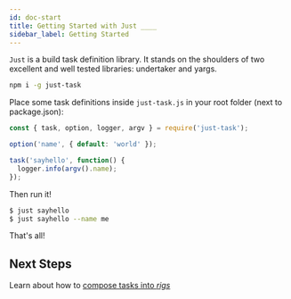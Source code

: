 ```yaml
---
id: doc-start
title: Getting Started with Just ____
sidebar_label: Getting Started
---
```


`Just` is a build task definition library. It stands on the shoulders of two excellent and well tested libraries: undertaker and yargs.

```sh
npm i -g just-task
```

Place some task definitions inside `just-task.js` in your root folder (next to package.json):

```js
const { task, option, logger, argv } = require('just-task');

option('name', { default: 'world' });

task('sayhello', function() {
  logger.info(argv().name);
});
```

Then run it!

```sh
$ just sayhello
$ just sayhello --name me
```

That's all!

## Next Steps

Learn about how to [compose tasks into _rigs_](composition.md)
